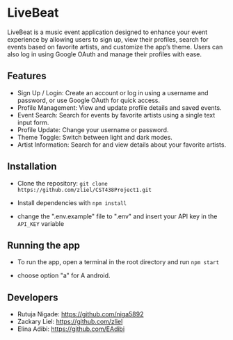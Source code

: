 # LiveBeat

LiveBeat is a music event application designed to enhance your event experience by allowing users to sign up, view their profiles, search for events based on favorite artists, and customize the app’s theme. Users can also log in using Google OAuth and manage their profiles with ease.

## Features

- Sign Up / Login: Create an account or log in using a username and password, or use Google OAuth for quick access.
- Profile Management: View and update profile details and saved events.
- Event Search: Search for events by favorite artists using a single text input form.
- Profile Update: Change your username or password.
- Theme Toggle: Switch between light and dark modes.
- Artist Information: Search for and view details about your favorite artists.

## Installation

- Clone the repository: `git clone https://github.com/zliel/CST438Project1.git`

- Install dependencies with `npm install`

- change the ".env.example" file to ".env" and insert your API key in the `API_KEY` variable

## Running the app

- To run the app, open a terminal in the root directory and run `npm start`

- choose option "a" for A android.

## Developers

- Rutuja Nigade: https://github.com/niga5892
- Zackary Liel: https://github.com/zliel
- Elina Adibi: https://github.com/EAdibi


